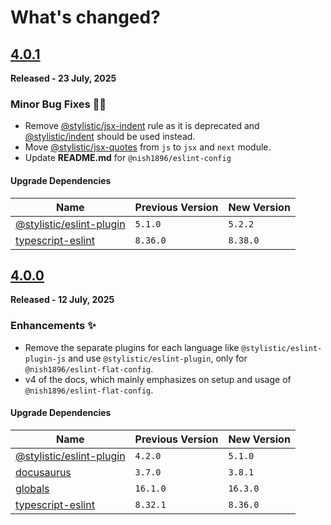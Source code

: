 # **What's changed?**

## [4.0.1](https://github.com/nishkohli96/eslint-config/tree/v4.0.0)
**Released - 23 July, 2025**

### Minor Bug Fixes 🔧🐞

- Remove [@stylistic/jsx-indent](https://eslint.style/rules/jsx-indent) rule as it is deprecated and [@stylistic/indent](https://eslint.style/rules/indent) should be used instead.
- Move [@stylistic/jsx-quotes](https://eslint.style/rules//jsx-quotes) from `js` to `jsx` and `next` module.
- Update **README.md** for `@nish1896/eslint-config`

#### Upgrade Dependencies

| Name | Previous Version | New Version |
|-|-|-|
|[@stylistic/eslint-plugin](https://www.npmjs.com/package/@stylistic/eslint-plugin)| `5.1.0` | `5.2.2` |
|[typescript-eslint](https://www.npmjs.com/package/typescript-eslint)| `8.36.0` | `8.38.0` |


## [4.0.0](https://github.com/nishkohli96/eslint-config/tree/v4.0.0)
**Released - 12 July, 2025**

### Enhancements ✨

- Remove the separate plugins for each language like `@stylistic/eslint-plugin-js` and use `@stylistic/eslint-plugin`, only for `@nish1896/eslint-flat-config`.
- v4 of the docs, which mainly emphasizes on setup and usage of `@nish1896/eslint-flat-config`.

#### Upgrade Dependencies

| Name | Previous Version | New Version |
|-|-|-|
|[@stylistic/eslint-plugin](https://www.npmjs.com/package/@stylistic/eslint-plugin)| `4.2.0` | `5.1.0` |
|[docusaurus](https://docusaurus.io/)| `3.7.0` | `3.8.1` |
|[globals](https://www.npmjs.com/package/globals)| `16.1.0` | `16.3.0`|
|[typescript-eslint](https://www.npmjs.com/package/typescript-eslint)| `8.32.1` | `8.36.0` |
